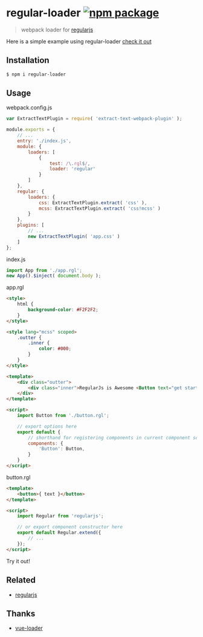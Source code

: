 # regular-loader [![npm package](https://img.shields.io/npm/v/regular-loader.svg?style=flat-square)](https://www.npmjs.org/package/regular-loader)

> webpack loader for [regularjs](https://github.com/regularjs/regular)

Here is a simple example using regular-loader [check it out](https://github.com/fengzilong/regular-loader-example)

## Installation

```bash
$ npm i regular-loader
```

## Usage

webpack.config.js

```js
var ExtractTextPlugin = require( 'extract-text-webpack-plugin' );

module.exports = {
	// ...
	entry: './index.js',
	module: {
		loaders: [
			{
				test: /\.rgl$/,
				loader: 'regular'
			}
		]
	},
	regular: {
		loaders: {
			css: ExtractTextPlugin.extract( 'css' ),
			mcss: ExtractTextPlugin.extract( 'css!mcss' )
		}
	},
	plugins: [
		// ...
		new ExtractTextPlugin( 'app.css' )
	]
};
```

index.js

```js
import App from './app.rgl';
new App().$inject( document.body );
```

app.rgl

```html
<style>
	html {
		background-color: #F2F2F2;
	}
</style>

<style lang="mcss" scoped>
	.outter {
		.inner {
			color: #000;
		}
	}
</style>

<template>
	<div class="outter">
		<div class="inner">RegularJs is Awesome <Button text="get started"></Button></div>
	</div>
</template>

<script>
	import Button from './button.rgl';

	// export options here
	export default {
		// shorthand for registering components in current component scope
		components: {
			'Button': Button,
		}
	}
</script>
```

button.rgl

```html
<template>
	<button>{ text }</button>
</template>

<script>
	import Regular from 'regularjs';

	// or export component constructor here
	export default Regular.extend({
		// ...
	});
</script>
```

Try it out!

## Related

- [regularjs](https://github.com/regularjs/regular)

## Thanks

- [vue-loader](https://github.com/vuejs/vue-loader)
